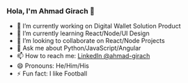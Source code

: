 ### Hola, I'm Ahmad Girach 👋

- 🔭 I’m currently working on Digital Wallet Solution Product
- 🌱 I’m currently learning React/Node/UI Design
- 👯 I’m looking to collaborate on React/Node Projects
- 💬 Ask me about Python/JavaScript/Angular
- 📫 How to reach me: [LinkedIn @ahmad-girach](https://linkedin.com/ahmad-girach/in/7bb22aa4)
- 😄 Pronouns: He/Him/His
- ⚡ Fun fact: I like Football
<!--- 🤔 I’m looking for help with ...-->
